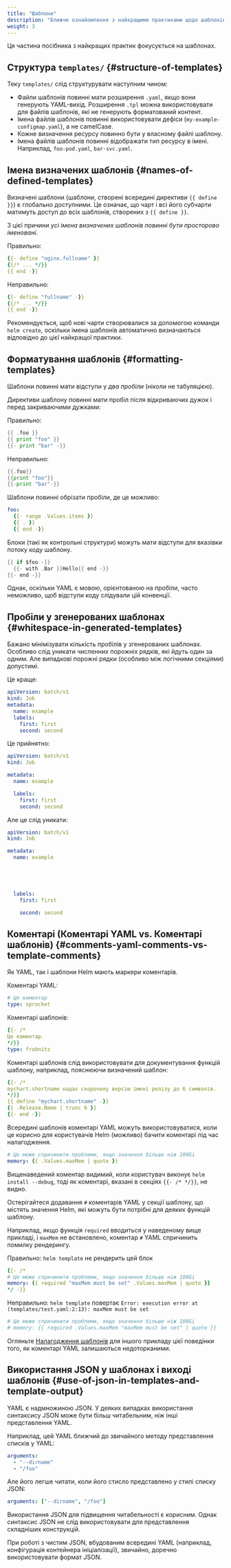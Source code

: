 ```yaml
---
title: "Шаблони"
description: "Ближче ознайомлення з найкращими практиками щодо шаблонів."
weight: 3
---
```


Ця частина посібника з найкращих практик фокусується на шаблонах.

## Структура `templates/` {#structure-of-templates}

Теку `templates/` слід структурувати наступним чином:

- Файли шаблонів повинні мати розширення `.yaml`, якщо вони генерують YAML-вихід. Розширення `.tpl` можна використовувати для файлів шаблонів, які не генерують форматований контент.
- Імена файлів шаблонів повинні використовувати дефіси (`my-example-configmap.yaml`), а не camelCase.
- Кожне визначення ресурсу повинно бути у власному файлі шаблону.
- Імена файлів шаблонів повинні відображати тип ресурсу в імені. Наприклад, `foo-pod.yaml`, `bar-svc.yaml`.

## Імена визначених шаблонів {#names-of-defined-templates}

Визначені шаблони (шаблони, створені всередині директиви `{{ define }}`) є глобально доступними. Це означає, що чарт і всі його субчарти матимуть доступ до всіх шаблонів, створених з `{{ define }}`.

З цієї причини _усі імена визначених шаблонів повинні бути просторово іменовані_.

Правильно:

```yaml
{{- define "nginx.fullname" }}
{{/* ... */}}
{{ end -}}
```

Неправильно:

```yaml
{{- define "fullname" -}}
{{/* ... */}}
{{ end -}}
```

Рекомендується, щоб нові чарти створювалися за допомогою команди `helm create`, оскільки імена шаблонів автоматично визначаються відповідно до цієї найкращої практики.

## Форматування шаблонів {#formatting-templates}

Шаблони повинні мати відступи у _два пробіли_ (ніколи не табуляцією).

Директиви шаблону повинні мати пробіл після відкриваючих дужок і перед закриваючими дужками:

Правильно:

```go
{{ .foo }}
{{ print "foo" }}
{{- print "bar" -}}
```

Неправильно:

```go
{{.foo}}
{{print "foo"}}
{{-print "bar"-}}
```

Шаблони повинні обрізати пробіли, де це можливо:

```yaml
foo:
  {{- range .Values.items }}
  {{ . }}
  {{ end -}}
```

Блоки (такі як контрольні структури) можуть мати відступи для вказівки потоку коду шаблону.

```go
{{ if $foo -}}
  {{- with .Bar }}Hello{{ end -}}
{{- end -}}
```

Однак, оскільки YAML є мовою, орієнтованою на пробіли, часто неможливо, щоб відступи коду слідували цій конвенції.

## Пробіли у згенерованих шаблонах {#whitespace-in-generated-templates}

Бажано мінімізувати кількість пробілів у згенерованих шаблонах. Особливо слід уникати численних порожніх рядків, які йдуть один за одним. Але випадкові порожні рядки (особливо між логічними секціями) допустимі.

Це краще:

```yaml
apiVersion: batch/v1
kind: Job
metadata:
  name: example
  labels:
    first: first
    second: second
```

Це прийнятно:

```yaml
apiVersion: batch/v1
kind: Job

metadata:
  name: example

  labels:
    first: first
    second: second

```

Але це слід уникати:

```yaml
apiVersion: batch/v1
kind: Job

metadata:
  name: example





  labels:
    first: first

    second: second

```

## Коментарі (Коментарі YAML vs. Коментарі шаблонів) {#comments-yaml-comments-vs-template-comments}

Як YAML, так і шаблони Helm мають маркери коментарів.

Коментарі YAML:

```yaml
# Це коментар
type: sprocket
```

Коментарі шаблонів:

```yaml
{{- /*
Це коментар.
*/}}
type: frobnitz
```

Коментарі шаблонів слід використовувати для документування функцій шаблону, наприклад, пояснюючи визначений шаблон:

```yaml
{{- /*
mychart.shortname надає скорочену версію імені релізу до 6 символів.
*/}}
{{ define "mychart.shortname" -}}
{{ .Release.Name | trunc 6 }}
{{- end -}}

```

Всередині шаблонів коментарі YAML можуть використовуватися, коли це корисно для користувачів Helm (можливо) бачити коментарі під час налагодження.

```yaml
# Це може спричинити проблеми, якщо значення більше ніж 100Gi
memory: {{ .Values.maxMem | quote }}
```

Вищенаведений коментар видимий, коли користувач виконує `helm install --debug`, тоді як коментарі, вказані в секціях `{{- /* */}}`, не видно.

Остерігайтеся додавання `#` коментарів YAML у секції шаблону, що містять значення Helm, які можуть бути потрібні для деяких функцій шаблону.

Наприклад, якщо функція `required` вводиться у наведеному вище прикладі, і `maxMem` не встановлено, коментар `#` YAML спричинить помилку рендерингу.

Правильно: `helm template` не рендерить цей блок

```yaml
{{- /*
# Це може спричинити проблеми, якщо значення більше ніж 100Gi
memory: {{ required "maxMem must be set" .Values.maxMem | quote }}
*/ -}}
```

Неправильно: `helm template` повертає `Error: execution error at (templates/test.yaml:2:13): maxMem must be set`

```yaml
# Це може спричинити проблеми, якщо значення більше ніж 100Gi
# memory: {{ required .Values.maxMem "maxMem must be set" | quote }}
```

Огляньте [Налагодження шаблонів](../chart_template_guide/debugging.md) для іншого прикладу цієї поведінки того, як коментарі YAML залишаються недоторканими.

## Використання JSON у шаблонах і виході шаблонів {#use-of-json-in-templates-and-template-output}

YAML є надмножиною JSON. У деяких випадках використання синтаксису JSON може бути більш читабельним, ніж інші представлення YAML.

Наприклад, цей YAML ближчий до звичайного методу представлення списків у YAML:

```yaml
arguments:
  - "--dirname"
  - "/foo"
```

Але його легше читати, коли його стисло представлено у стилі списку JSON:

```yaml
arguments: ["--dirname", "/foo"]
```

Використання JSON для підвищення читабельності є корисним. Однак синтаксис JSON не слід використовувати для представлення cкладніших конструкцій.

При роботі з чистим JSON, вбудованим всередині YAML (наприклад, конфігурація контейнера ініціалізації), звичайно, доречно використовувати формат JSON.
